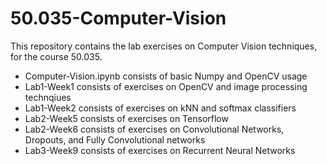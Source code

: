 # 50.035-Computer-Vision

This repository contains the lab exercises on Computer Vision techniques, for the course 50.035.

- Computer-Vision.ipynb consists of basic Numpy and OpenCV usage
- Lab1-Week1 consists of exercises on OpenCV and image processing technqiues
- Lab1-Week2 consists of exercises on kNN and softmax classifiers
- Lab2-Week5 consists of exercises on Tensorflow
- Lab2-Week6 consists of exercises on Convolutional Networks, Dropouts, and Fully Convolutional networks
- Lab3-Week9 consists of exercises on Recurrent Neural Networks
